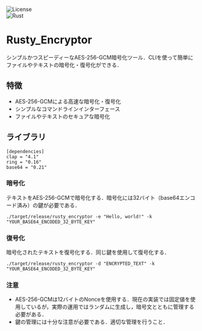 ![License](https://img.shields.io/badge/license-MIT-green)<br>
![Rust](https://img.shields.io/badge/Rust-1.80.1-orange?style=flat-square&logo=rust)

# Rusty_Encryptor

シンプルかつスピーディーなAES-256-GCM暗号化ツール．CLIを使って簡単にファイルやテキストの暗号化・復号化ができる．  

## 特徴
- AES-256-GCMによる高速な暗号化・復号化
- シンプルなコマンドラインインターフェース
- ファイルやテキストのセキュアな暗号化

## ライブラリ

```
[dependencies]
clap = "4.1"
ring = "0.16"
base64 = "0.21"
```

### 暗号化

テキストをAES-256-GCMで暗号化する．暗号化には32バイト（base64エンコード済み）の鍵が必要である．

```
./target/release/rusty_encryptor -e "Hello, world!" -k "YOUR_BASE64_ENCODED_32_BYTE_KEY"
```

### 復号化

暗号化されたテキストを復号化する．同じ鍵を使用して復号化する．

```
./target/release/rusty_encryptor -d "ENCRYPTED_TEXT" -k "YOUR_BASE64_ENCODED_32_BYTE_KEY"
```

### 注意
- AES-256-GCMは12バイトのNonceを使用する．現在の実装では固定値を使用しているが，実際の運用ではランダムに生成し，暗号文とともに管理する必要がある．
- 鍵の管理には十分な注意が必要である．適切な管理を行うこと．
